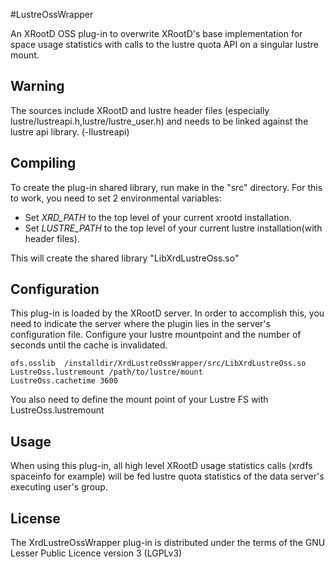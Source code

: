 #LustreOssWrapper

An XRootD OSS plug-in to overwrite XRootD's base implementation for space usage statistics with calls to the lustre quota API on a singular lustre mount.

## Warning

The sources include XRootD and lustre header files (especially lustre/lustreapi.h,lustre/lustre_user.h)
and needs to be linked against the lustre api library. (-llustreapi)

## Compiling

To create the plug-in shared library, run make in the "src" directory.
For this to work, you need to set 2 environmental variables:

* Set *XRD_PATH* to the top level of your current xrootd installation.
* Set *LUSTRE_PATH* to the top level of your current lustre installation(with header files). 

This will create the shared library "LibXrdLustreOss.so"

## Configuration

This plug-in is loaded by the XRootD server. In order to accomplish this, you need to indicate the server where the plugin lies in the server's configuration file. Configure your lustre mountpoint and the number of seconds until the cache is invalidated.
```shell
ofs.osslib  /installdir/XrdLustreOssWrapper/src/LibXrdLustreOss.so
LustreOss.lustremount /path/to/lustre/mount
LustreOss.cachetime 3600

```
You also need to define the mount point of your Lustre FS with LustreOss.lustremount


## Usage

When using this plug-in, all high level XRootD usage statistics calls (xrdfs spaceinfo for example) will be fed lustre quota statistics of the data server's executing user's group.

## License

The XrdLustreOssWrapper plug-in is distributed under the terms of the GNU Lesser Public Licence version 3 (LGPLv3)


